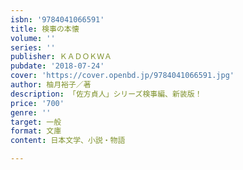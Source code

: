 ```yaml
---
isbn: '9784041066591'
title: 検事の本懐
volume: ''
series: ''
publisher: ＫＡＤＯＫＷＡ
pubdate: '2018-07-24'
cover: 'https://cover.openbd.jp/9784041066591.jpg'
author: 柚月裕子／著
description: 「佐方貞人」シリーズ検事編、新装版！
price: '700'
genre: ''
target: 一般
format: 文庫
content: 日本文学、小説・物語

---
```

